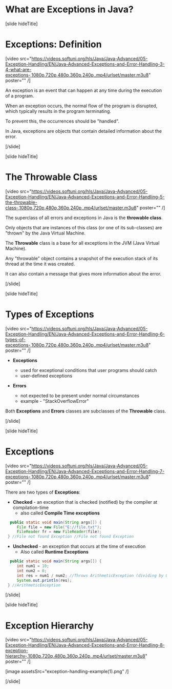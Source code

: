 # What are Exceptions in Java?

[slide hideTitle]

# Exceptions: Definition

[video src="https://videos.softuni.org/hls/Java/Java-Advanced/05-Exception-Handling/EN/Java-Advanced-Exceptions-and-Error-Handling-3-4-what-are-exceptions-,1080p,720p,480p,360p,240p,.mp4/urlset/master.m3u8" poster="" /]

An exception is an event that can happen at any time during the execution of a program. 

When an exception occurs, the normal flow of the program is disrupted, which typically results in the program terminating.

To prevent this, the occurrences should be "handled". 

In Java, exceptions are objects that contain detailed information about the error.

[/slide]

[slide hideTitle]

# The Throwable Class

[video src="https://videos.softuni.org/hls/Java/Java-Advanced/05-Exception-Handling/EN/Java-Advanced-Exceptions-and-Error-Handling-5-the-throwable-class-,1080p,720p,480p,360p,240p,.mp4/urlset/master.m3u8" poster="" /]

The superclass of all errors and exceptions in Java is the **throwable class**. 

Only objects that are instances of this class (or one of its sub-classes) are "thrown" by the Java Virtual Machine. 

The **Throwable** class is a base for all exceptions in the JVM (Java Virtual Machine). 

Any "throwable" object contains a snapshot of the execution stack of its thread at the time it was created. 

It can also contain a message that gives more information about the error. 

[/slide]

[slide hideTitle]

# Types of Exceptions

[video src="https://videos.softuni.org/hls/Java/Java-Advanced/05-Exception-Handling/EN/Java-Advanced-Exceptions-and-Error-Handling-6-types-of-exceptions-,1080p,720p,480p,360p,240p,.mp4/urlset/master.m3u8" poster="" /]

- **Exceptions**
    - used for exceptional conditions that user programs should catch
    - user-defined exceptions

- **Errors**
    - not expected to be present under normal circumstances
    - example - "StackOverflowError"

Both **Exceptions** and **Errors** classes are subclasses of the **Throwable** class.

[/slide]

[slide hideTitle]

# Exceptions

[video src="https://videos.softuni.org/hls/Java/Java-Advanced/05-Exception-Handling/EN/Java-Advanced-Exceptions-and-Error-Handling-7-exceptions-,1080p,720p,480p,360p,240p,.mp4/urlset/master.m3u8" poster="" /]

There are two types of **Exceptions**:

- **Checked** - an exception that is checked (notified) by the compiler at compilation-time
    - also called **Compile Time exceptions**

```java 
  public static void main(String args[]) {
     File file = new File("E://file.txt");
     FileReader fr = new FileReader(file);
 } //File not found Exception //File not found Exception
```

- **Unchecked** - an exception that occurs at the time of execution
    - Also called **Runtime Exceptions**

```java 
  public static void main(String args[]) {
     int num1 = 10;
     int num2 = 0;
     int res = num1 / num2; //Throws ArithmeticException (dividing by 0)
     System.out.println(res);
 } //ArithmeticException
```
[/slide]

[slide hideTitle]

# Exception Hierarchy 

[video src="https://videos.softuni.org/hls/Java/Java-Advanced/05-Exception-Handling/EN/Java-Advanced-Exceptions-and-Error-Handling-8-exception-hierarchy-,1080p,720p,480p,360p,240p,.mp4/urlset/master.m3u8" poster="" /]

[image assetsSrc="exception-handling-example(1).png" /]

[/slide]


